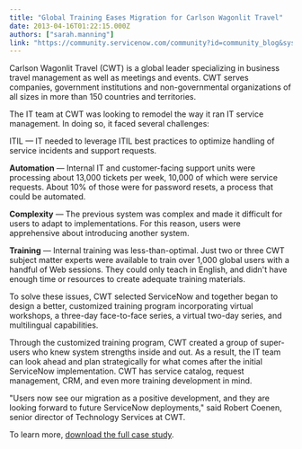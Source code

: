 ```yaml
---
title: "Global Training Eases Migration for Carlson Wagonlit Travel"
date: 2013-04-16T01:22:15.000Z
authors: ["sarah.manning"]
link: "https://community.servicenow.com/community?id=community_blog&sys_id=5a5da629dbd0dbc01dcaf3231f961989"
---
```

<p>Carlson Wagonlit Travel (CWT) is a global leader specializing in business travel management as well as meetings and events. CWT serves companies, government institutions and non-governmental organizations of all sizes in more than 150 countries and territories.</p><p></p><p>The IT team at CWT was looking to remodel the way it ran IT service management. In doing so, it faced several challenges:</p><p></p><p>ITIL — IT needed to leverage ITIL best practices to optimize handling of service incidents and support requests.</p><p></p><p><strong>Automation</strong> — Internal IT and customer-facing support units were processing about 13,000 tickets per week, 10,000 of which were service requests. About 10% of those were for password resets, a process that could be automated.</p><p></p><p><strong>Complexity</strong> — The previous system was complex and made it difficult for users to adapt to implementations. For this reason, users were apprehensive about introducing another system.</p><p></p><p><strong>Training</strong> — Internal training was less-than-optimal. Just two or three CWT subject matter experts were available to train over 1,000 global users with a handful of Web sessions. They could only teach in English, and didn't have enough time or resources to create adequate training materials.</p><p></p><p>To solve these issues, CWT selected ServiceNow and together began to design a better, customized training program incorporating virtual workshops, a three-day face-to-face series, a virtual two-day series, and multilingual capabilities.</p><p></p><p>Through the customized training program, CWT created a group of super-users who knew system strengths inside and out. As a result, the IT team can look ahead and plan strategically for what comes after the initial ServiceNow implementation. CWT has service catalog, request management, CRM, and even more training development in mind.</p><p></p><p>"Users now see our migration as a positive development, and they are looking forward to future ServiceNow deployments," said Robert Coenen, senior director of Technology Services at CWT.</p><p></p><p>To learn more, <a title="w.servicenow.com/content/dam/servicenow/documents/case-studies/cs-cwt-201304.pdf" href="http://www.servicenow.com/content/dam/servicenow/documents/case-studies/cs-cwt-201304.pdf">download the full case study</a>.</p>